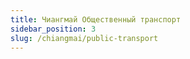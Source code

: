 ```yaml
---
title: Чиангмай Общественный транспорт
sidebar_position: 3
slug: /chiangmai/public-transport
---
```


